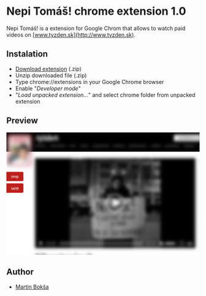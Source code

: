 # Nepi Tomáš! chrome extension 1.0

Nepi Tomáš! is a extension for Google Chrom that allows to watch paid videos on [www.tyzden.sk](http://www.tyzden.sk).

## Instalation
* [Download extension](https://github.com/Bokos-/nepi-tomas/archive/v1.zip) (.zip)
* Unzip downloaded file (.zip)
* Type chrome://extensions in your Google Chrome browser
* Enable "*Developer mode*"
* "*Load unpacked extension...*" and select chrome folder from unpacked extension

## Preview
![Preview of Nepi Tomas!](https://raw.githubusercontent.com/Bokos-/nepi-tomas/4855b688a5b345cceafddb4842601796b996b29e/extension-image.png)


## Author
* [Martin Bokša](https://www.linkedin.com/in/martin-boksa/)
